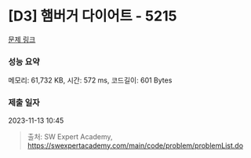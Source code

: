# [D3] 햄버거 다이어트 - 5215 

[문제 링크](https://swexpertacademy.com/main/code/problem/problemDetail.do?contestProbId=AWT-lPB6dHUDFAVT) 

### 성능 요약

메모리: 61,732 KB, 시간: 572 ms, 코드길이: 601 Bytes

### 제출 일자

2023-11-13 10:45



> 출처: SW Expert Academy, https://swexpertacademy.com/main/code/problem/problemList.do